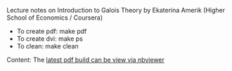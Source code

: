 Lecture notes on Introduction to Galois Theory by Ekaterina Amerik
(Higher School of Economics / Coursera) 

- To create pdf: make pdf
- To create dvi: make ps
- To clean: make clean

Content:
The [latest pdf build can be view via nbviewer](https://nbviewer.org/github/ivanmurashko/courseragalois/blob/master/galois.pdf)
